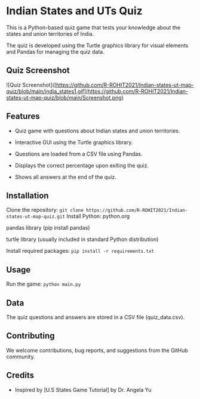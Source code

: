 # Indian States and UTs Quiz
This is a Python-based quiz game that tests your knowledge about the states and union territories of India. 

The quiz is developed using the Turtle graphics library for visual elements and Pandas for managing the quiz data.

## Quiz Screenshot
![Quiz Screenshot]([https://github.com/R-ROHIT2021/Indian-states-ut-map-quiz/blob/main/india_states1.gif](https://github.com/R-ROHIT2021/Indian-states-ut-map-quiz/blob/main/Screenshot.png)

## Features
- Quiz game with questions about Indian states and union territories.

- Interactive GUI using the Turtle graphics library.

- Questions are loaded from a CSV file using Pandas.

- Displays the correct percentage upon exiting the quiz.

- Shows all answers at the end of the quiz.

## Installation
Clone the repository: `git clone https://github.com/R-ROHIT2021/Indian-states-ut-map-quiz.git`
Install Python: python.org

pandas library (pip install pandas)

turtle library (usually included in standard Python distribution)

Install required packages: `pip install -r requirements.txt`

## Usage
Run the game: `python main.py`

## Data
The quiz questions and answers are stored in a CSV file (quiz_data.csv).

## Contributing
We welcome contributions, bug reports, and suggestions from the GitHub community. 

## Credits
- Inspired by [U.S States Game Tutorial] by Dr. Angela Yu
